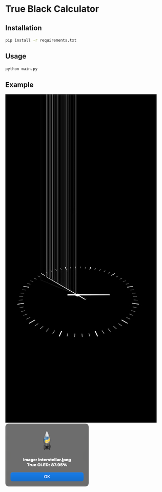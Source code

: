 # True Black Calculator

## Installation

```bash
pip install -r requirements.txt
```

## Usage

```bash
python main.py
```

## Example

![Interstellar](interstellar.jpeg)
![True Black Percent](true-black-percent.png)
